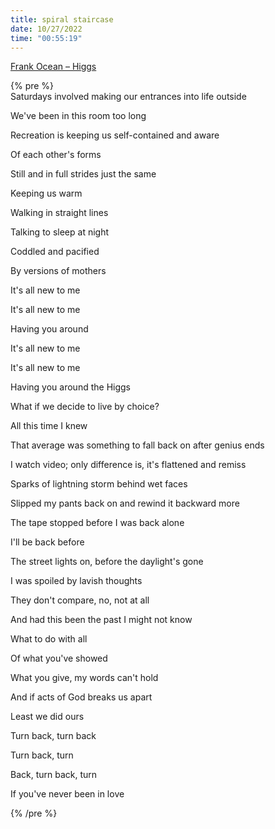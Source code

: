 ```yaml
---
title: spiral staircase
date: 10/27/2022
time: "00:55:19"
---
```


[Frank Ocean – Higgs](https://youtu.be/-xqT9vuqyWE)

{% pre %}  
Saturdays involved making our entrances into life outside

We've been in this room too long

Recreation is keeping us self-contained and aware

Of each other's forms

Still and in full strides just the same

Keeping us warm

Walking in straight lines

Talking to sleep at night

Coddled and pacified

By versions of mothers

It's all new to me

It's all new to me

Having you around

It's all new to me

It's all new to me

Having you around the Higgs

What if we decide to live by choice?

All this time I knew

That average was something to fall back on after genius ends

I watch video; only difference is, it's flattened and remiss

Sparks of lightning storm behind wet faces

Slipped my pants back on and rewind it backward more

The tape stopped before I was back alone

I'll be back before

The street lights on, before the daylight's gone

I was spoiled by lavish thoughts

They don't compare, no, not at all

And had this been the past I might not know

What to do with all

Of what you've showed

What you give, my words can't hold

And if acts of God breaks us apart

Least we did ours

Turn back, turn back

Turn back, turn

Back, turn back, turn

If you've never been in love

{% /pre %}
